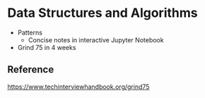 # Data Structures and Algorithms
- Patterns
    - Concise notes in interactive Jupyter Notebook
- Grind 75 in 4 weeks

## Reference
https://www.techinterviewhandbook.org/grind75